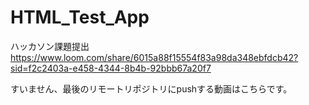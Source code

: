 # HTML_Test_App
ハッカソン課題提出
https://www.loom.com/share/6015a88f15554f83a98da348ebfdcb42?sid=f2c2403a-e458-4344-8b4b-92bbb67a20f7

すいません、最後のリモートリポジトリにpushする動画はこちらです。
